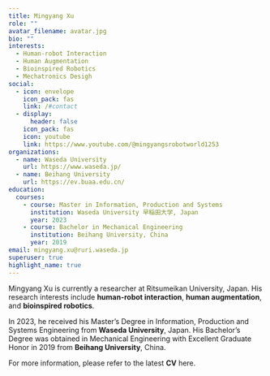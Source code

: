 ```yaml
---
title: Mingyang Xu
role: ""
avatar_filename: avatar.jpg
bio: ""
interests:
  - Human-robot Interaction
  - Human Augmentation
  - Bioinspired Robotics
  - Mechatronics Desigh
social:
  - icon: envelope
    icon_pack: fas
    link: /#contact
  - display:
      header: false
    icon_pack: fas
    icon: youtube
    link: https://www.youtube.com/@mingyangsrobotworld1253
organizations:
  - name: Waseda University
    url: https://www.waseda.jp/
  - name: Beihang University
    url: https://ev.buaa.edu.cn/
education:
  courses:
    - course: Master in Information, Production and Systems
      institution: Waseda University 早稲田大学, Japan
      year: 2023
    - course: Bachelor in Mechanical Engineering
      institution: Beihang University, China
      year: 2019
email: mingyang.xu@ruri.waseda.jp
superuser: true
highlight_name: true
---
```

Mingyang Xu is currently a researcher at Ritsumeikan University, Japan. His research interests include **human-robot interaction**, **human augmentation**, and **bioinspired robotics**. 

In 2023, he received his Master’s Degree in Information, Production and Systems Engineering from **Waseda University**, Japan. His Bachelor’s Degree was obtained in Mechanical Engineering with Excellent Graduate Honor in 2019 from **Beihang University**, China.

For more information, please refer to the latest **CV** here.